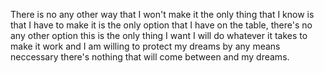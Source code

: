 There is no any other way that I won't make it the only thing that I know is that I have to make it is the only option that I have on the table, there's no any other option this is the only thing I want I will do whatever it takes to make it work and I am willing to protect my dreams by any means neccessary there's nothing that will come between and my dreams.
